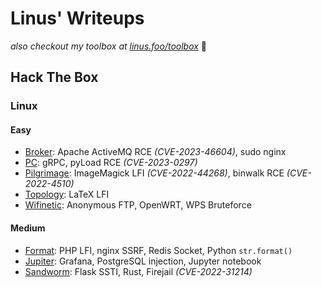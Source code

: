 # Linus' Writeups

_also checkout my toolbox at [linus.foo/toolbox](https://linus.foo/toolbox)_ 🧰

## Hack The Box

### Linux

#### Easy

-   [Broker](htb/Broker): Apache ActiveMQ RCE _(CVE-2023-46604)_, sudo nginx
-   [PC](htb/PC): gRPC, pyLoad RCE _(CVE-2023-0297)_
-   [Pilgrimage](htb/Pilgrimage): ImageMagick LFI _(CVE-2022-44268)_, binwalk RCE _(CVE-2022-4510)_
-   [Topology](htb/Topology): LaTeX LFI
-   [Wifinetic](htb/Wifinetic): Anonymous FTP, OpenWRT, WPS Bruteforce 

#### Medium

-   [Format](htb/Format): PHP LFI, nginx SSRF, Redis Socket, Python `str.format()`
-   [Jupiter](htb/Jupiter): Grafana, PostgreSQL injection, Jupyter notebook
-   [Sandworm](htb/Sandworm): Flask SSTI, Rust, Firejail _(CVE-2022-31214)_
